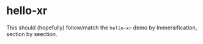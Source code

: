 # hello-xr
 This should (hopefully) follow/match the `hello-xr` demo by Immersification, section by seection.
